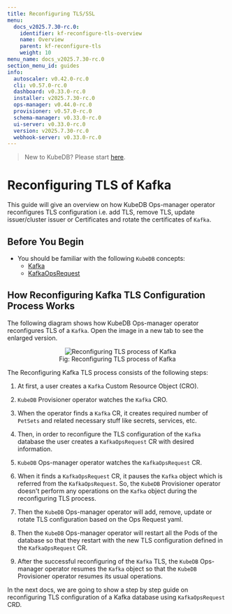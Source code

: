 ```yaml
---
title: Reconfiguring TLS/SSL
menu:
  docs_v2025.7.30-rc.0:
    identifier: kf-reconfigure-tls-overview
    name: Overview
    parent: kf-reconfigure-tls
    weight: 10
menu_name: docs_v2025.7.30-rc.0
section_menu_id: guides
info:
  autoscaler: v0.42.0-rc.0
  cli: v0.57.0-rc.0
  dashboard: v0.33.0-rc.0
  installer: v2025.7.30-rc.0
  ops-manager: v0.44.0-rc.0
  provisioner: v0.57.0-rc.0
  schema-manager: v0.33.0-rc.0
  ui-server: v0.33.0-rc.0
  version: v2025.7.30-rc.0
  webhook-server: v0.33.0-rc.0
---
```


> New to KubeDB? Please start [here](/docs/v2025.7.30-rc.0/README).

# Reconfiguring TLS of Kafka

This guide will give an overview on how KubeDB Ops-manager operator reconfigures TLS configuration i.e. add TLS, remove TLS, update issuer/cluster issuer or Certificates and rotate the certificates of `Kafka`.

## Before You Begin

- You should be familiar with the following `KubeDB` concepts:
    - [Kafka](/docs/v2025.7.30-rc.0/guides/kafka/concepts/kafka)
    - [KafkaOpsRequest](/docs/v2025.7.30-rc.0/guides/kafka/concepts/kafkaopsrequest)

## How Reconfiguring Kafka TLS Configuration Process Works

The following diagram shows how KubeDB Ops-manager operator reconfigures TLS of a `Kafka`. Open the image in a new tab to see the enlarged version.

<figure align="center">
  <img alt="Reconfiguring TLS process of Kafka" src="/docs/v2025.7.30-rc.0/images/day-2-operation/kafka/kf-reconfigure-tls.svg">
<figcaption align="center">Fig: Reconfiguring TLS process of Kafka</figcaption>
</figure>

The Reconfiguring Kafka TLS process consists of the following steps:

1. At first, a user creates a `Kafka` Custom Resource Object (CRO).

2. `KubeDB` Provisioner  operator watches the `Kafka` CRO.

3. When the operator finds a `Kafka` CR, it creates required number of `PetSets` and related necessary stuff like secrets, services, etc.

4. Then, in order to reconfigure the TLS configuration of the `Kafka` database the user creates a `KafkaOpsRequest` CR with desired information.

5. `KubeDB` Ops-manager operator watches the `KafkaOpsRequest` CR.

6. When it finds a `KafkaOpsRequest` CR, it pauses the `Kafka` object which is referred from the `KafkaOpsRequest`. So, the `KubeDB` Provisioner  operator doesn't perform any operations on the `Kafka` object during the reconfiguring TLS process.

7. Then the `KubeDB` Ops-manager operator will add, remove, update or rotate TLS configuration based on the Ops Request yaml.

8. Then the `KubeDB` Ops-manager operator will restart all the Pods of the database so that they restart with the new TLS configuration defined in the `KafkaOpsRequest` CR.

9. After the successful reconfiguring of the `Kafka` TLS, the `KubeDB` Ops-manager operator resumes the `Kafka` object so that the `KubeDB` Provisioner  operator resumes its usual operations.

In the next docs, we are going to show a step by step guide on reconfiguring TLS configuration of a Kafka database using `KafkaOpsRequest` CRD.